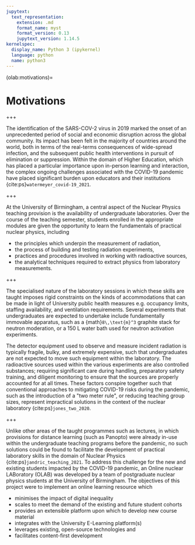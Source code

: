 ```yaml
---
jupytext:
  text_representation:
    extension: .md
    format_name: myst
    format_version: 0.13
    jupytext_version: 1.14.5
kernelspec:
  display_name: Python 3 (ipykernel)
  language: python
  name: python3
---
```


(olab:motivations)=

# Motivations

+++

The identification of the SARS-COV-2 virus in 2019 marked the onset of an unprecedented period of social and economic disruption across the global community. Its impact has been felt in the majority of countries around the world, both in terms of the real-terms consequences of wide-spread infection, and the subsequent public health interventions in pursuit of elimination or suppression. Within the domain of Higher Education, which has placed a particular importance upon in-person learning and interaction, the complex ongoing challenges associated with the COVID-19 pandemic have placed significant burden upon educators and their institutions {cite:ps}`watermeyer_covid-19_2021`.

+++

At the University of Birmingham, a central aspect of the Nuclear Physics teaching provision is the availability of undergraduate laboratories. Over the course of the teaching semester, students enrolled in the appropriate modules are given the opportunity to learn the fundamentals of practical nuclear physics, including
- the principles which underpin the measurement of radiation, 
- the process of building and testing radiation experiments,
- practices and procedures involved in working with radioactive sources,
- the analytical techniques required to extract physics from laboratory measurements.

+++

The specialised nature of the laboratory sessions in which these skills are taught imposes rigid constraints on the kinds of accommodations that can be made in light of University  public health measures e.g. occupancy limits, staffing availability, and ventilation requirements. Several experiments that undergraduates are expected to undertake include fundamentally immovable apparatus, such as a {math}`8\,\text{m}^3` graphite stack for neutron moderation, or a 150 L water bath used for neutron activation experiments.

The detector equipment used to observe and measure incident radiation is typically fragile, bulky, and extremely expensive, such that undergraduates are not expected to move such equipment within the laboratory. The radioactive sources used within the various experiments are also controlled substances; requiring significant care during handling, preparatory safety training, and diligent monitoring to ensure that the sources are properly accounted for at all times. These factors conspire together such that conventional approaches to mitigating COVID-19 risks during the pandemic, such as the introduction of a "two meter rule", or reducing teaching group sizes, represent impractical solutions in the context of the nuclear laboratory {cite:ps}`jones_two_2020`.

+++

Unlike other areas of the taught programmes such as lectures, in which provisions for distance learning (such as Panopto) were already in-use within the undergraduate teaching programs before the pandemic, no such solutions could be found to facilitate the development of practical laboratory skills in the domain of Nuclear Physics {cite:ps}`jandric_teaching_2021`. To address this challenge for the new and existing students impacted by the COVID-19 pandemic, an Online nuclear LABoratory (OLAB) was developed by a team of postgraduate nuclear physics students at the University of Birmingham. The objectives of this project were to implement an online learning resource which 
   - minimises the impact of digital inequality
   - scales to meet the demand of the existing and future student cohorts
   - provides an extensible platform upon which to develop new course material
   - integrates with the University E-Learning platform(s)
   - leverages existing, open-source technologies and
   - facilitates content-first development
